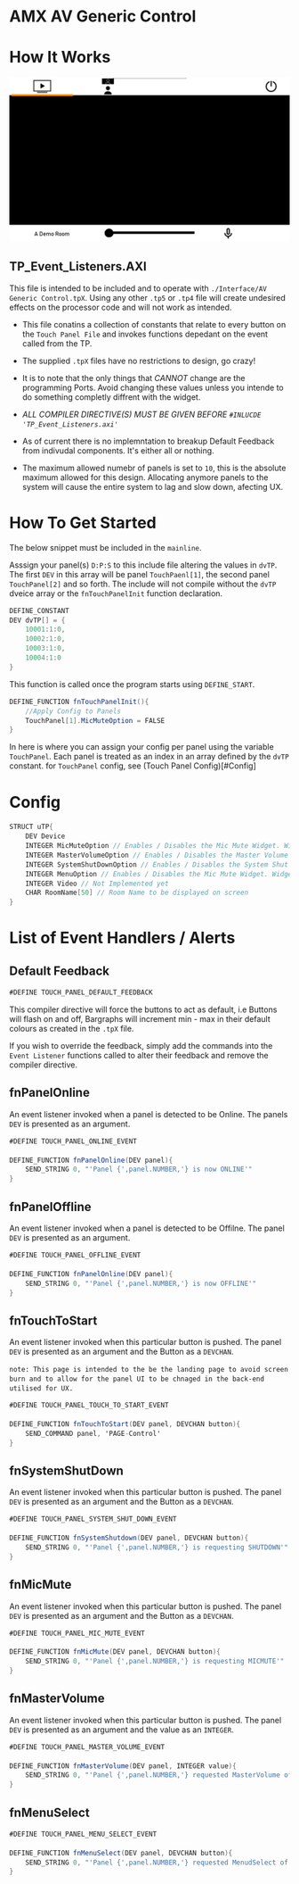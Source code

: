 # AMX AV Generic Control
 
# How It Works
![alt text](https://github.com/jackbilestech/AMX-AV-Generic-Control/blob/master/img/capture.PNG)
## TP_Event_Listeners.AXI

This file is intended to be included and to operate with `./Interface/AV Generic Control.tpX`. Using any other `.tp5` or `.tp4` file will create undesired effects on the processor code and will not work as intended.

- This file conatins a collection of constants that relate to every button on the `Touch Panel File` and invokes functions depedant on the event called from the TP.

- The supplied `.tpX` files have no restrictions to design, go crazy! 

- It is to note that the only things that *CANNOT* change are the programming Ports. Avoid changing these values unless you intende to do something completly diffrent with the widget.

- *ALL COMPILER DIRECTIVE(S) MUST BE GIVEN BEFORE `#INLUCDE 'TP_Event_Listeners.axi'`*

- As of current there is no implemntation to breakup Default Feedback from indivudal components. It's either all or nothing.

- The maximum allowed numebr of panels is    set to `10`, this is the absolute maximum allowed for this design. Allocating anymore panels to the system will cause the entire system to lag and slow down, afecting UX.

# How To Get Started

The below snippet must be included in the `mainline`. 

Asssign your panel(s) `D:P:S` to this include file altering the values in `dvTP`. The first `DEV` in this array will be panel `TouchPaenl[1]`, the second panel `TouchPanel[2]` and so forth. The include will not compile without the `dvTP` dveice array or the `fnTouchPanelInit` function declaration.

```c#
DEFINE_CONSTANT
DEV dvTP[] = {
    10001:1:0,
    10002:1:0,
    10003:1:0,
    10004:1:0
}
```
This function is called once the program starts using `DEFINE_START`.
```c#
DEFINE_FUNCTION fnTouchPanelInit(){
    //Apply Config to Panels
    TouchPanel[1].MicMuteOption = FALSE
}

```

In here is where you can assign your config per panel using the variable `TouchPanel`. Each panel is treated as an index in an array defined by the `dvTP` constant. for `TouchPanel` config, see (Touch Panel Config)[#Config]

# Config
```c#
STRUCT uTP{
	DEV Device
	INTEGER MicMuteOption // Enables / Disables the Mic Mute Widget. Widget is hidden when disbaled
	INTEGER MasterVolumeOption // Enables / Disables the Master Volume Slider Widget. Widget is hidden when disbaled
	INTEGER SystemShutDownOption // Enables / Disables the System Shut Down Widget. Widget is hidden when disbaled
	INTEGER MenuOption // Enables / Disables the Mic Mute Widget. Widget is hidden when disbaled
	INTEGER Video // Not Implemented yet
	CHAR RoomName[50] // Room Name to be displayed on screen
}
```


# List of Event Handlers / Alerts

## Default Feedback
```c#
#DEFINE TOUCH_PANEL_DEFAULT_FEEDBACK
```

This compiler directive will force the buttons to act as default, i.e Buttons will flash on and off, Bargraphs will increment min - max in their default colours as created in the `.tpX` file.

If you wish to override the feedback, simply add the commands into the `Event Listener` functions called to alter their feedback and remove the compiler directive.

## fnPanelOnline

An event listener invoked when a panel is detected to be Online. The panels `DEV` is presented as an argument.

```c#
#DEFINE TOUCH_PANEL_ONLINE_EVENT

DEFINE_FUNCTION fnPanelOnline(DEV panel){
	SEND_STRING 0, "'Panel {',panel.NUMBER,'} is now ONLINE'"
}
```

## fnPanelOffline

An event listener invoked when a panel is detected to be Offilne. The panel `DEV` is presented as an argument.

```c#
#DEFINE TOUCH_PANEL_OFFLINE_EVENT

DEFINE_FUNCTION fnPanelOnline(DEV panel){
	SEND_STRING 0, "'Panel {',panel.NUMBER,'} is now OFFLINE'"
}
```

## fnTouchToStart

An event listener invoked when this particular button is pushed. The panel `DEV` is presented as an argument and the Button as a `DEVCHAN`.

`note: This page is intended to the be the landing page to avoid screen burn and to allow for the panel UI to be chnaged in the back-end utilised for UX.`

```c#
#DEFINE TOUCH_PANEL_TOUCH_TO_START_EVENT

DEFINE_FUNCTION fnTouchToStart(DEV panel, DEVCHAN button){
	SEND_COMMAND panel, 'PAGE-Control'
}
```

## fnSystemShutDown

An event listener invoked when this particular button is pushed. The panel `DEV` is presented as an argument and the Button as a `DEVCHAN`.

```c#
#DEFINE TOUCH_PANEL_SYSTEM_SHUT_DOWN_EVENT

DEFINE_FUNCTION fnSystemShutdown(DEV panel, DEVCHAN button){
	SEND_STRING 0, "'Panel {',panel.NUMBER,'} is requesting SHUTDOWN'"
}
```

## fnMicMute

An event listener invoked when this particular button is pushed. The panel `DEV` is presented as an argument and the Button as a `DEVCHAN`.

```c#
#DEFINE TOUCH_PANEL_MIC_MUTE_EVENT

DEFINE_FUNCTION fnMicMute(DEV panel, DEVCHAN button){
	SEND_STRING 0, "'Panel {',panel.NUMBER,'} is requesting MICMUTE'"
}
```

## fnMasterVolume

An event listener invoked when this particular button is pushed. The panel `DEV` is presented as an argument and the value as an `INTEGER`.

```c#
#DEFINE TOUCH_PANEL_MASTER_VOLUME_EVENT

DEFINE_FUNCTION fnMasterVolume(DEV panel, INTEGER value){
	SEND_STRING 0, "'Panel {',panel.NUMBER,'} requested MasterVolume of : ', value"
}
```
## fnMenuSelect
```c#
#DEFINE TOUCH_PANEL_MENU_SELECT_EVENT

DEFINE_FUNCTION fnMenuSelect(DEV panel, DEVCHAN button){
	SEND_STRING 0, "'Panel {',panel.NUMBER,'} requested MenudSelect of Channel: ', ITOA(button.channel)"
}
```
